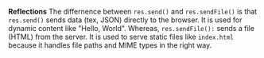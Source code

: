 __Reflections__
The differnence between `res.send()` and `res.sendFile()` is that `res.send()` sends data (tex, JSON) directly to the browser. It is used for dynamic content like "Hello, World".
Whereas, `res.sendFile():` sends a file (HTML) from the server. It is used to serve static files like `index.html` because it handles file paths and MIME types in the right way.
